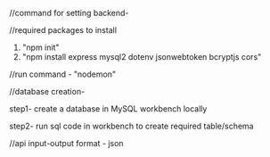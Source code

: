 //command for setting backend-


//required packages to install
1. "npm init"
2. "npm install express mysql2 dotenv jsonwebtoken bcryptjs cors"

//run command - "nodemon"

//database creation- 

step1- create a database in MySQL workbench locally

step2- run sql code in workbench to create required table/schema

//api input-output format - json
